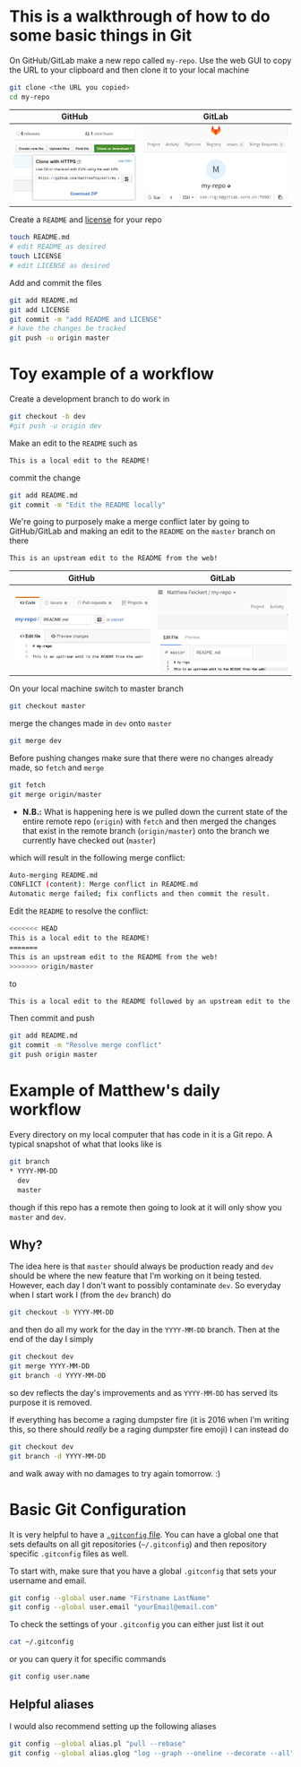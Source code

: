 # This is a walkthrough of how to do some basic things in Git

On GitHub/GitLab make a new repo called `my-repo`.
Use the web GUI to copy the URL to your clipboard and then clone it to your local machine
~~~bash
git clone <the URL you copied>
cd my-repo
~~~

GitHub                      |  GitLab
:-------------------------: | :-------------------------:
![copy URL GitHub](/images/copyURL_GitHub.png)  |  ![copy URL GitLab](/images/copyURL_GitLab.png)

Create a `README` and [license](http://choosealicense.com/) for your repo
~~~bash
touch README.md
# edit README as desired
touch LICENSE
# edit LICENSE as desired
~~~
Add and commit the files
~~~bash
git add README.md
git add LICENSE
git commit -m "add README and LICENSE"
# have the changes be tracked
git push -u origin master
~~~
# Toy example of a workflow
Create a development branch to do work in
~~~bash
git checkout -b dev
#git push -u origin dev
~~~
Make an edit to the `README` such as
~~~bash
This is a local edit to the README!
~~~
commit the change
~~~bash
git add README.md
git commit -m "Edit the README locally"
~~~
We're going to purposely make a merge conflict later by going to GitHub/GitLab and making
an edit to the `README` on the `master` branch on there
~~~bash
This is an upstream edit to the README from the web!
~~~

GitHub                      |  GitLab
:-------------------------: | :-------------------------:
![upstream edit GitHub](/images/upstream-edit_GitHub.png) | ![upstream edit GitHub](/images/upstream-edit_GitLab.png)

On your local machine switch to master branch
~~~bash
git checkout master
~~~
merge the changes made in `dev` onto `master`
~~~bash
git merge dev
~~~
Before pushing changes make sure that there were no changes already made, so `fetch`
and `merge`
~~~bash
git fetch
git merge origin/master
~~~
* **N.B.:** What is happening here is we pulled down the current state of the entire
remote repo (`origin`) with `fetch` and then merged the changes that exist in the remote
branch (`origin/master`) onto the branch we currently have checked out (`master`)

which will result in the following merge conflict:

~~~bash
Auto-merging README.md
CONFLICT (content): Merge conflict in README.md
Automatic merge failed; fix conflicts and then commit the result.
~~~
Edit the `README` to resolve the conflict:
~~~bash
<<<<<<< HEAD
This is a local edit to the README!
=======
This is an upstream edit to the README from the web!
>>>>>>> origin/master
~~~
to
~~~bash
This is a local edit to the README followed by an upstream edit to the README from the web!
~~~
Then commit and push
~~~bash
git add README.md
git commit -m "Resolve merge conflict"
git push origin master
~~~

# Example of Matthew's daily workflow

Every directory on my local computer that has code in it is a Git repo. A typical snapshot
of what that looks like is
~~~bash
git branch
* YYYY-MM-DD
  dev
  master
~~~
though if this repo has a remote then going to look at it will only show you `master`
and `dev`.

## Why?
The idea here is that `master` should always be production ready and `dev` should be where
the new feature that I'm working on it being tested. However, each day I don't want to
possibly contaminate `dev`. So everyday when I start work I (from the `dev` branch) do
~~~bash
git checkout -b YYYY-MM-DD
~~~
and then do all my work for the day in the `YYYY-MM-DD` branch. Then at the end of the day
I simply
~~~bash
git checkout dev
git merge YYYY-MM-DD
git branch -d YYYY-MM-DD
~~~
so dev reflects the day's improvements and as `YYYY-MM-DD` has served its purpose it is
removed.

If everything has become a raging dumpster fire (it is 2016 when I'm writing this, so
there should *really* be a raging dumpster fire emoji) I can instead do
~~~bash
git checkout dev
git branch -d YYYY-MM-DD
~~~
and walk away with no damages to try again tomorrow. :)

# Basic Git Configuration
It is very helpful to have a [`.gitconfig` file](https://git-scm.com/book/tr/v2/Customizing-Git-Git-Configuration). You can have a
global one that sets defaults on all git repositories (`~/.gitconfig`) and then repository
specific `.gitconfig` files as well.

To start with, make sure that you have a global `.gitconfig` that sets your username and
email.
~~~bash
git config --global user.name "Firstname LastName"
git config --global user.email "yourEmail@email.com"
~~~
To check the settings of your `.gitconfig` you can either just list it out
~~~bash
cat ~/.gitconfig
~~~
or you can query it for specific commands
~~~bash
git config user.name
~~~

## Helpful aliases
I would also recommend setting up the following aliases
~~~bash
git config --global alias.pl "pull --rebase"
git config --global alias.glog "log --graph --oneline --decorate --all"
~~~
